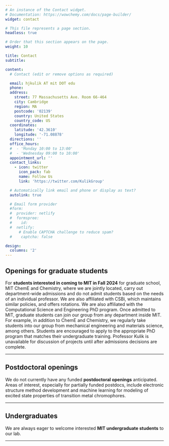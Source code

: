 ```yaml
---
# An instance of the Contact widget.
# Documentation: https://wowchemy.com/docs/page-builder/
widget: contact

# This file represents a page section.
headless: true

# Order that this section appears on the page.
weight: 10

title: Contact
subtitle:

content:
  # Contact (edit or remove options as required)

  email: hjkulik AT mit DOT edu
  phone: 
  address:
    street: 77 Massachusetts Ave. Room 66-464
    city: Cambridge
    region: MA
    postcode: '02139'
    country: United States
    country_code: US
  coordinates:
    latitude: '42.3610'
    longitude: '-71.08878'
  directions: ''
  office_hours:
  #  - 'Monday 10:00 to 13:00'
  #  - 'Wednesday 09:00 to 10:00'
  appointment_url: ''
  contact_links:
    - icon: twitter
      icon_pack: fab
      name: Follow Us
      link: 'https://twitter.com/KulikGroup'

  # Automatically link email and phone or display as text?
  autolink: true

  # Email form provider
  #form:
  #  provider: netlify
  #  formspree:
  #    id:
  #  netlify:
      # Enable CAPTCHA challenge to reduce spam?
  #    captcha: false

design:
  columns: '2'
---
```

## Openings for graduate students

For **students interested in coming to MIT in Fall 2024** for graduate school, MIT ChemE and Chemistry, where we are jointly located, carry out department-wide admissions and do not admit students based on the needs of an individual professor. We are also affiliated with CSBi, which maintains similar policies, and offers rotations. We are also affiliated with the Computational Science and Engineering PhD program. Once admitted to MIT, graduate students can join our group from any department inside MIT. For example, in addition to ChemE and Chemistry, we regularly take students into our group from mechanical engineering and materials science, among others. Students are encouraged to apply to the appropriate PhD program that matches their undergraduate training. Professor Kulik is unavailable for discussion of projects until after admissions decisions are complete.
***

## Postdoctoral openings

We do not currently have any funded **postdoctoral openings** anticipated. Areas of interest, especially for partially funded postdocs, include electronic structure method development and machine learning for modeling of excited state properties of transition metal chromophores.
***

## Undergraduates

We are always eager to welcome interested **MIT undergraduate students** to our lab.
***